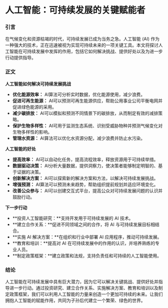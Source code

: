 # 人工智能：可持续发展的关键赋能者

### 引言

在气候变化和资源枯竭的时代，可持续发展已成为当务之急。人工智能 (AI) 作为一种强大的技术，正在迅速被视为实现可持续未来的一项关键工具。本文将探讨人工智能在可持续发展中发挥的作用，包括它如何解决挑战、提供好处以及为进一步行动提供指导。

### 正文

**人工智能如何解决可持续发展挑战**

* **优化能源效率：** AI算法可分析实时数据，优化能源使用，减少浪费。
* **促进可再生能源：** AI可以预测可再生能源供应，帮助公用事业公司平衡电网并促进绿色能源的采用。
* **减少碳排放：** AI可以模拟和预测不同情景下的碳排放，从而制定有效的减排策略。
* **保护生物多样性：** AI可用于监测生态系统、识别受威胁物种并预测气候变化对生物多样性的影响。
* **管理水资源：** AI算法可以优化水资源分配，减少浪费并防止水污染。

**人工智能的好处**

* **提高效率：** AI可以自动化任务，提高流程效率，释放资源用于可持续举措。
* **数据驱动决策：** AI分析大量数据，提供洞察力，使决策者能够制定明智的、基于证据的决策。
* **创新解决方案：** AI可以探索新的解决方案和方法，以解决可持续发展挑战。
* **增强预测：** AI算法可以预测未来趋势，帮助组织提前规划并适应环境变化。
* **改善公众参与：** AI可以创建交互式平台，提高公众对可持续发展问题的认识并鼓励行动。

**下一步行动**

* **投资人工智能研究：**支持开发用于可持续发展的 AI 技术。
* **建立合作关系：**促进不同领域之间的合作，将 AI 与可持续发展目标相结合。
* **实施 AI 解决方案：**在组织和行业中部署 AI 应用程序，推动可持续发展。
* **教育和培训：**提高对 AI 在可持续发展中的作用的认识，并培养熟练的专业人员。
* **制定政策框架：**建立政策和法规，支持负责任和可持续的人工智能使用。

### 结论

人工智能在可持续发展中具有巨大潜力，因为它可以解决关键挑战、提供好处并指导进一步行动。通过投资研究、建立合作关系、实施解决方案、教育和培训以及制定政策框架，我们可以利用人工智能的力量来创造一个更加可持续的未来。让我们拥抱人工智能的赋能作用，共同为子孙后代建立一个繁荣、绿色的世界。
